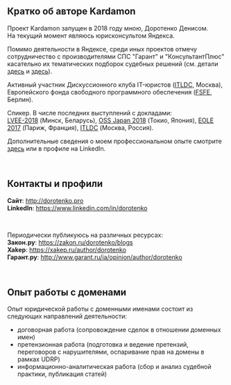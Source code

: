  
## Кратко об авторе Kardamon

Проект Kardamon запущен в 2018 году мною, Доротенко Денисом.<br/>
На текущий момент являюсь юрисконсультом Яндекса.<br/>

Помимо деятельности в Яндексе, среди иных проектов отмечу сотрудничество с производителями СПС "Гарант" и "КонсультантПлюс" касательно их тематических подборок судебных решений (см. детали [здесь](http://www.garant.ru/products/ipo/editions/vesti/542793/8/) и [здесь](http://www.consultant.ru/about/presscenter/news/2006/11/article743/)).

Активный участник Дискуссионного клуба IT-юристов ([ITLDC](https://www.linkedin.com/groups/3865787), Москва), Европейского фонда свободного программного обеспечения ([FSFE](https://fsfe.org/), Берлин).<br/>

Спикер. В числе последних выступлений с докладами: <br/>[LVEE-2018](https://vimeo.com/287831188) (Минск, Беларусь), [OSS Japan 2018](https://ossalsjp18.sched.com/event/EaY1/legal-audit-before-source-code-disclosure-denis-dorotenko-yandex) (Токио, Япония), [EOLE 2017](https://www.lemondedudroit.fr/on-en-parle/54940-eole-european-opensource-free-software-law-event-2017-best-practices-and-tools-for-managing-free-software-a-new-emerging-common.html) (Париж, Франция), [ITLDC](http://epam.ru/rus/events/view/vstrecha-diskussionnogo-kluba-yuristov-it-otrasli-91340) (Москва, Россия).


Дополнительные сведения о моем профессиональном опыте смотрите [здесь](https://dorotenko.pro/cv-ru/) или в профиле на LinkedIn.

<br/>

## Контакты и профили

**Сайт**: http://dorotenko.pro <br/>
**LinkedIn**: https://www.linkedin.com/in/dorotenko <br/>

<br/>

Периодически публикуюсь на различных ресурсах: <br/>
**Закон.ру**: https://zakon.ru/dorotenko/blogs <br/>
**Xakep**: https://xakep.ru/author/dorotenko <br/>
**Гарант.ру**: http://www.garant.ru/ia/opinion/author/dorotenko <br/>

<br/>

## Опыт работы с доменами

Опыт юридической работы с доменными именами состоит из следующих направлений деятельности:
* договорная работа (сопровождение сделок в отношении доменных имен)
* претензионная работа (подготовка и ведение претензий, переговоров с нарушителями, оспаривание прав на домены в рамках UDRP)
* информационно-аналитическая работа (сбор и анализ судебной практики, публикация статей)
